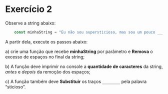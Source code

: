 # Exercício 2

Observe a string abaixo:

```jsx
    const minhaString = "Eu não sou supersticioso, mas sou um pouco ________.      ";
```

A partir dela, execute os passos abaixo:

a) crie uma função que recebe **minhaString** por parâmetro e **Remova** o excesso de espaços no final da string;

b) A função deve imprimir no console a **quantidade de caracteres** da string, *antes* e *depois* da remoção dos espaços;

c) A função também deve **Substituir** os traços `________` pela palavra “sticioso”.
